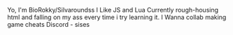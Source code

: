 Yo, I'm BioRokky/Silvaroundss
I Like JS and Lua
Currently rough-housing html and falling on my ass every time i try learning it. 
I Wanna collab making game cheats
Discord - sises


